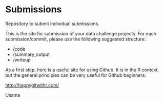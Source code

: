 # Submissions
Repository to submit individual submissions. 

This is the site for submission of your data challenge projects. For each submission/commit, please use the following suggested structure:
* /code
* /summary_output
* /writeup

As a first step, here is a useful site for using Github. It is in the R context, but the general principles can be very useful for Github beginners.

http://happygitwithr.com/ 

Usama
